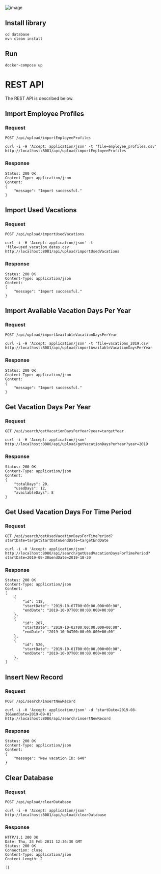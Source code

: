 ![image](https://user-images.githubusercontent.com/55301074/219312228-c049a5a7-ad38-4035-98bc-d406af904657.png)

## Install library

    cd database
    mvn clean install
    
## Run

    docker-compose up 
    
# REST API

The REST API is described below.

## Import Employee Profiles

### Request

`POST /api/upload/importEmployeeProfiles`

    curl -i -H 'Accept: application/json' -t 'file=employee_profiles.csv' http://localhost:8081/api/upload/importEmployeeProfiles

### Response

    Status: 200 OK
    Content-Type: application/json
    Content: 
    {
        "message": "Import successful."
    }

## Import Used Vacations

### Request

`POST /api/upload/importUsedVacations`

    curl -i -H 'Accept: application/json' -t 'file=used_vacation_dates.csv' http://localhost:8081/api/upload/importUsedVacations

### Response
    
    Status: 200 OK
    Content-Type: application/json
    Content: 
    {
        "message": "Import successful."
    }

## Import Available Vacation Days Per Year

### Request

`POST /api/upload/importAvailableVacationDaysPerYear`

    curl -i -H 'Accept: application/json' -t 'file=vacations_2019.csv' http://localhost:8081/api/upload/importAvailableVacationDaysPerYear

### Response

    Status: 200 OK
    Content-Type: application/json
    Content: 
    {
        "message": "Import successful."
    }

## Get Vacation Days Per Year

### Request

`GET /api/search/getVacationDaysPerYear?year=targetYear`

    curl -i -H 'Accept: application/json' http://localhost:8080/api/upload/getVacationDaysPerYear?year=2019

### Response

    Status: 200 OK
    Content-Type: application/json
    Content:
    {
        "totalDays": 20,
        "usedDays": 12,
        "availableDays": 8
    }

## Get Used Vacation Days For Time Period

### Request

`GET /api/search/getUsedVacationDaysForTimePeriod?startDate=targetStartDate&endDate=targetEndDate`

    curl -i -H 'Accept: application/json' http://localhost:8080/api/search/getUsedVacationDaysForTimePeriod?startDate=2019-09-30&endDate=2019-10-30

### Response

    Status: 200 OK
    Content-Type: application/json
    Content:
    [
        {
            "id": 115,
            "startDate": "2019-10-07T00:00:00.000+00:00",
            "endDate": "2019-10-07T00:00:00.000+00:00"
        },
        {
            "id": 207,
            "startDate": "2019-10-02T00:00:00.000+00:00",
            "endDate": "2019-10-04T00:00:00.000+00:00"
        },
        {
            "id": 520,
            "startDate": "2019-10-01T00:00:00.000+00:00",
            "endDate": "2019-10-07T00:00:00.000+00:00"
        },
    ]

## Insert New Record

### Request

`POST /api/search/insertNewRecord`

    curl -i -H 'Accept: application/json' -d 'startDate=2019-08-30&endDate=2019-09-01' http://localhost:8080/api/search/insertNewRecord

### Response

    Status: 200 OK
    Content-Type: application/json
    Content:
    {
        "message": "New vacation ID: 640"
    }

## Clear Database

### Request

`POST /api/upload/clearDatabase`

    curl -i -H 'Accept: application/json' http://localhost:8081/api/upload/clearDatabase

### Response

    HTTP/1.1 200 OK
    Date: Thu, 24 Feb 2011 12:36:30 GMT
    Status: 200 OK
    Connection: close
    Content-Type: application/json
    Content-Length: 2

    []
